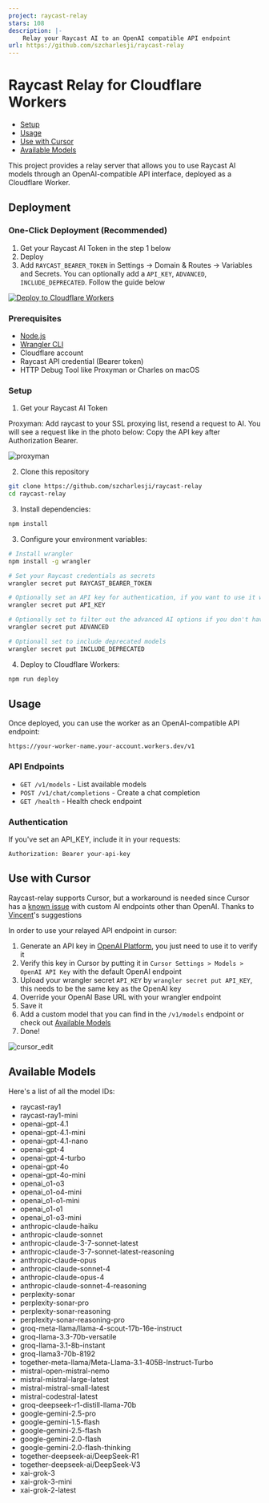 ```yaml
---
project: raycast-relay
stars: 108
description: |-
    Relay your Raycast AI to an OpenAI compatible API endpoint
url: https://github.com/szcharlesji/raycast-relay
---
```


# Raycast Relay for Cloudflare Workers

- [Setup](#setup)
- [Usage](#usage)
- [Use with Cursor](#use-with-cursor)
- [Available Models](#available-models)

This project provides a relay server that allows you to use Raycast AI models through an OpenAI-compatible API interface, deployed as a Cloudflare Worker.

## Deployment

### One-Click Deployment (Recommended)

1. Get your Raycast AI Token in the step 1 below
2. Deploy
3. Add `RAYCAST_BEARER_TOKEN` in Settings -> Domain & Routes -> Variables and Secrets. You can optionally add a `API_KEY`, `ADVANCED`, `INCLUDE_DEPRECATED`. Follow the guide below

[![Deploy to Cloudflare Workers](https://deploy.workers.cloudflare.com/button)](https://deploy.workers.cloudflare.com/?url=https://github.com/szcharlesji/raycast-relay)

### Prerequisites

- [Node.js](https://nodejs.org/)
- [Wrangler CLI](https://developers.cloudflare.com/workers/wrangler/install-and-update/)
- Cloudflare account
- Raycast API credential (Bearer token)
- HTTP Debug Tool like Proxyman or Charles on macOS

### Setup

1. Get your Raycast AI Token

Proxyman: Add raycast to your SSL proxying list, resend a request to AI. You will see a request like in the photo below: Copy the API key after Authorization Bearer.

![proxyman](/img/proxyman.jpeg)

2. Clone this repository

```bash
git clone https://github.com/szcharlesji/raycast-relay
cd raycast-relay
```

3. Install dependencies:

```bash
npm install
```

3. Configure your environment variables:

```bash
# Install wrangler
npm install -g wrangler

# Set your Raycast credentials as secrets
wrangler secret put RAYCAST_BEARER_TOKEN

# Optionally set an API key for authentication, if you want to use it with cursor, follow the cursor setup
wrangler secret put API_KEY

# Optionally set to filter out the advanced AI options if you don't have the subscription.
wrangler secret put ADVANCED

# Optionall set to include deprecated models
wrangler secret put INCLUDE_DEPRECATED
```

4. Deploy to Cloudflare Workers:

```bash
npm run deploy
```

## Usage

Once deployed, you can use the worker as an OpenAI-compatible API endpoint:

```
https://your-worker-name.your-account.workers.dev/v1
```

### API Endpoints

- `GET /v1/models` - List available models
- `POST /v1/chat/completions` - Create a chat completion
- `GET /health` - Health check endpoint

### Authentication

If you've set an API_KEY, include it in your requests:

```
Authorization: Bearer your-api-key
```

## Use with Cursor

Raycast-relay supports Cursor, but a workaround is needed since Cursor has a [known issue](https://github.com/getcursor/cursor/issues/2871) with custom AI endpoints other than OpenAI. Thanks to [Vincent](https://github.com/missuo)'s suggestions

In order to use your relayed API endpoint in cursor:

1. Generate an API key in [OpenAI Platform](https://platform.openai.com/settings/organization/api-keys), you just need to use it to verify it
2. Verify this key in Cursor by putting it in `Cursor Settings > Models > OpenAI API Key` with the default OpenAI endpoint
3. Upload your wrangler secret `API_KEY` by `wrangler secret put API_KEY`, this needs to be the same key as the OpenAI key
4. Override your OpenAI Base URL with your wrangler endpoint
5. Save it
6. Add a custom model that you can find in the `/v1/models` endpoint or check out [Available Models](#available-models)
7. Done!

![cursor_edit](img/cursor_edit.png)

## Available Models

Here's a list of all the model IDs:

- raycast-ray1
- raycast-ray1-mini
- openai-gpt-4.1
- openai-gpt-4.1-mini
- openai-gpt-4.1-nano
- openai-gpt-4
- openai-gpt-4-turbo
- openai-gpt-4o
- openai-gpt-4o-mini
- openai_o1-o3
- openai_o1-o4-mini
- openai_o1-o1-mini
- openai_o1-o1
- openai_o1-o3-mini
- anthropic-claude-haiku
- anthropic-claude-sonnet
- anthropic-claude-3-7-sonnet-latest
- anthropic-claude-3-7-sonnet-latest-reasoning
- anthropic-claude-opus
- anthropic-claude-sonnet-4
- anthropic-claude-opus-4
- anthropic-claude-sonnet-4-reasoning
- perplexity-sonar
- perplexity-sonar-pro
- perplexity-sonar-reasoning
- perplexity-sonar-reasoning-pro
- groq-meta-llama/llama-4-scout-17b-16e-instruct
- groq-llama-3.3-70b-versatile
- groq-llama-3.1-8b-instant
- groq-llama3-70b-8192
- together-meta-llama/Meta-Llama-3.1-405B-Instruct-Turbo
- mistral-open-mistral-nemo
- mistral-mistral-large-latest
- mistral-mistral-small-latest
- mistral-codestral-latest
- groq-deepseek-r1-distill-llama-70b
- google-gemini-2.5-pro
- google-gemini-1.5-flash
- google-gemini-2.5-flash
- google-gemini-2.0-flash
- google-gemini-2.0-flash-thinking
- together-deepseek-ai/DeepSeek-R1
- together-deepseek-ai/DeepSeek-V3
- xai-grok-3
- xai-grok-3-mini
- xai-grok-2-latest

